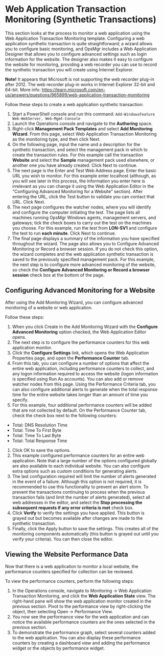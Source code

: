 # Web Application Transaction Monitoring (Synthetic Transactions)

This section looks at the process to monitor a web application using the Web Application Transaction Monitoring template. Configuring a web application synthetic transaction is quite straightforward; a wizard allows you to configure basic monitoring, and OpsMgr includes a Web Application Designer that allows you to configure advanced settings such as login information for the website. The designer also makes it easy to configure the website for monitoring, providing a web recorder you can use to record the synthetic transaction you will create using Internet Explorer. 

**Note!** It appears that Microsoft is not supporting the web recorder plug-in after 2012. The web recorder plug-in works in Internet Explorer 32-bit and 64-bit. More info: https://learn.microsoft.com/en-us/answers/questions/965899/web-application-transaction-monitoring

Follow these steps to create a web application synthetic transaction:
1. Start a PowerShell console and run this command: ```Add-WindowsFeature Web-WebServer, Web-Mgmt-Console```
2. Launch the Operations console and navigate to the **Authoring** space.
3. Right-click **Management Pack Templates** and select **Add Monitoring Wizard**. From this page, select Web Application Transaction Monitoring as the monitoring type, and then click Next.
4. On the following page, input the name and a description for the synthetic transaction, and select the management pack in which to create the transaction rules. For this example call the transaction **Website** and select the **Sample** management pack used elsewhere, or another one you have already created. Click Next to continue.
5. The next page is the Enter and Test Web Address page. Enter the basic URL you wish to monitor. For this example enter localhost (although, as you will see later in this process, the information you enter here is irrelevant as you can change it using the Web Application Editor in the "Configuring Advanced Monitoring for a Website" section). After entering the URL, click the Test button to validate you can contact that URL. Click Next.
6. The next page configures the watcher nodes, where you will identify and configure the computer initiating the test. The page lists all machines running OpsMgr Windows agents, management servers, and gateways; tick the check boxes to carry out the test on the machines you choose. For this example, run the test from **LON-SV1** and configure the test to run **each minute**. Click Next to continue.
7. The final page displays a summary of the information you have specified throughout the wizard. The page also allows you to Configure Advanced Monitoring or Record a browser session. If you do not check this option, the wizard completes and the web application synthetic transaction is saved to the previously specified management pack. For this example, the next step is to configure more advanced monitoring of the website, so check the **Configure Advanced Monitoring or Record a browser session** check box at the bottom of the page.

## Configuring Advanced Monitoring for a Website
After using the Add Monitoring Wizard, you can configure advanced monitoring of a website or web application.

Follow these steps:
1. When you click Create in the Add Monitoring Wizard with the **Configure Advanced Monitoring** option checked, the Web Application Editor opens.
1. The next step is to configure the performance counters for this web application monitor.
1. Click the **Configure Settings** link, which opens the Web Application Properties page, and open the **Performance Counter** tab.
1. From this tab, you can configure a number of options that affect the entire web application, including performance counters to collect, and any logon information required to access the website (logon information is specified using Run As accounts). You can also add or remove watcher nodes from this page. Using the Performance Criteria tab, you can also configure additional alerts to generate when the total response time for the entire website takes longer than an amount of time you specify.
1. For this example, four additional performance counters will be added that are not collected by default. On the Performance Counter tab, check the check box next to the following counters:
  - Total: DNS Resolution Time
  - Total: Time To First Byte
  - Total: Time To Last Byte
  - Total: Total Response Time
1. Click OK to save the options.
1. This example configured performance counters for an entire web application. Note that a large number of the options configured globally are also available to each individual website. You can also configure extra options such as custom conditions for generating alerts. 
1. The last configuration required will limit the number of alerts generated in the event of a failure. Although this option is not required, it is recommended to use this functionality to prevent an alert storm. To prevent the transactions continuing to process when the previous transaction fails (and limit the number of alerts generated), select all web addresses in the editor, and select the **Stop processing the subsequent requests if any error criteria is met** check box.
1. Click **Verify** to verify the settings you have applied. This button is grayed out but becomes available after changes are made to the synthetic transaction.
1. Finally, click the Apply button to save the settings. This creates all of the monitoring components automatically (this button is grayed out until you verify your criteria). You can then close the editor.


## Viewing the Website Performance Data
Now that there is a web application to monitor a local website, the performance counters specified for collection can be reviewed. 

To view the performance counters, perform the following steps:
1. In the Operations console, navigate to Monitoring -> Web Application Transaction Monitoring, and click the **Web Application State** view. The right-hand pane will show the web application monitor created in the previous section. Pivot to the performance view by right-clicking the object, then selecting Open -> Performance View.
1. You now see the performance view for the web application and can notice the available performance counters are the ones selected in the previous section. 
1. To demonstrate the performance graph, select several counters added to the web application. You can also display these performance counters by creating a dashboard view and adding the performance widget or the objects by performance widget.

